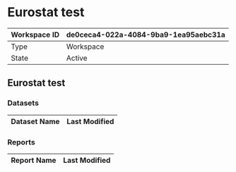 



# Eurostat test

|Workspace ID|de0ceca4-022a-4084-9ba9-1ea95aebc31a|
| :--- | :--- |
|Type|Workspace|
|State|Active|

## Eurostat test

### Datasets

|Dataset Name|Last Modified|
| :--- | :--- |

### Reports

|Report Name|Last Modified|
| :--- | :--- |
